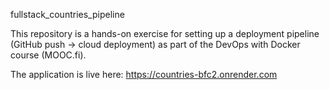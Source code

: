 fullstack_countries_pipeline

This repository is a hands-on exercise for setting up a deployment pipeline (GitHub push → cloud deployment) as part of the DevOps with Docker course (MOOC.fi).

The application is live here:
https://countries-bfc2.onrender.com